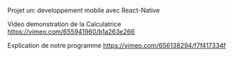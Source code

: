 Projet un: developpement mobile avec React-Native

Video demonstration de la Calculatrice
https://vimeo.com/655941960/b1a263e266

Explication de notre programme
https://vimeo.com/656138294/f7f417334f


